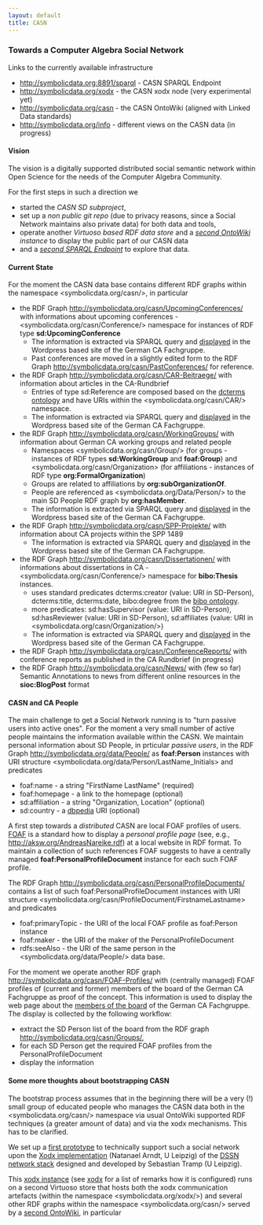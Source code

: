 ```yaml
---
layout: default
title: CASN
---
```


### Towards a Computer Algebra Social Network

Links to the currently available infrastructure

-   <http://symbolicdata.org:8891/sparql> - CASN SPARQL Endpoint
-   <http://symbolicdata.org/xodx> - the CASN xodx node (very experimental yet)
-   <http://symbolicdata.org/casn> - the CASN OntoWiki (aligned with Linked Data standards)
-   <http://symbolicdata.org/info> - different views on the CASN data (in progress)

#### Vision

The vision is a digitally supported distributed social semantic network within Open Science for the needs of the Computer Algebra Community.

For the first steps in such a direction we

-   started the *CASN SD subproject*,
-   set up a *non public git repo* (due to privacy reasons, since a Social Network maintains also private data) for both data and tools,
-   operate another *Virtuoso based RDF data store* and a *[second OntoWiki](http://symbolicdata.org/casn) instance* to display the public part of our CASN data
-   and a *[second SPARQL Endpoint](http://symbolicdata.org:8891/sparql)* to explore that data.

#### Current State

For the moment the CASN data base contains different RDF graphs within the namespace <symbolicdata.org/casn/>, in particular

-   the RDF Graph <http://symbolicdata.org/casn/UpcomingConferences/> with informations about upcoming conferences - <symbolicdata.org/casn/Conference/> namespace for instances of RDF type **sd:UpcomingConference**
    -   The information is extracted via SPARQL query and [displayed](http://www.fachgruppe-computeralgebra.de/tagungsankuendigungen/) in the Wordpress based site of the German CA Fachgruppe.
    -   Past conferences are moved in a slightly edited form to the RDF Graph <http://symbolicdata.org/casn/PastConferences/> for reference.
-   the RDF Graph <http://symbolicdata.org/casn/CAR-Beitraege/> with information about articles in the CA-Rundbrief
    -   Entries of type sd:Reference are composed based on the [dcterms ontology](http://dublincore.org/documents/dcmi-terms/) and have URIs within the <symbolicdata.org/casn/CAR/> namespace.
    -   The information is extracted via SPARQL query and [displayed](http://www.fachgruppe-computeralgebra.de/rundbrief-beitraege/) in the Wordpress based site of the German CA Fachgruppe.
-   the RDF Graph <http://symbolicdata.org/casn/WorkingGroups/> with information about German CA working groups and related people
    -   Namespaces <symbolicdata.org/casn/Group/> (for groups - instances of RDF types **sd:WorkingGroup** and **foaf:Group**) and <symbolicdata.org/casn/Organization> (for affiliations - instances of RDF type **org:FormalOrganization**)
    -   Groups are related to affiliations by **org:subOrganizationOf**.
    -   People are referenced as <symbolicdata.org/Data/Person/> to the main SD People RDF graph by **org:hasMember**.
    -   The information is extracted via SPARQL query and [displayed](http://www.fachgruppe-computeralgebra.de/arbeitsgruppen/) in the Wordpress based site of the German CA Fachgruppe.
-   the RDF Graph <http://symbolicdata.org/casn/SPP-Projekte/> with information about CA projects within the SPP 1489
    -   The information is extracted via SPARQL query and [displayed](http://www.fachgruppe-computeralgebra.de/projekte/) in the Wordpress based site of the German CA Fachgruppe.
-   the RDF Graph <http://symbolicdata.org/casn/Dissertationen/> with informations about dissertations in CA - <symbolicdata.org/casn/Conference/> namespace for **bibo:Thesis** instances.
    -   uses standard predicates dcterms:creator (value: URI in SD-Person), dcterms:title, dcterms:date, bibo:degree from the [bibo ontology](http://bibliontology.com).
    -   more predicates: sd:hasSupervisor (value: URI in SD-Person), sd:hasReviewer (value: URI in SD-Person), sd:affiliates (value: URI in <symbolicdata.org/casn/Organization/>)
    -   The information is extracted via SPARQL query and [displayed](http://www.fachgruppe-computeralgebra.de/dissertationen/) in the Wordpress based site of the German CA Fachgruppe.
-   the RDF Graph <http://symbolicdata.org/casn/ConferenceReports/> with conference reports as published in the CA Rundbrief (in progress)
-   the RDF Graph <http://symbolicdata.org/casn/News/> with (few so far) Semantic Annotations to news from different online resources in the **sioc:BlogPost** format

#### CASN and CA People

The main challenge to get a Social Network running is to "turn passive users into active ones". For the moment a very small number of active people maintains the information available within the CASN. We maintain personal information about SD People, in prticular *passive users*, in the RDF Graph <http://symbolicdata.org/data/People/> as **foaf:Person** instances with URI structure <symbolicdata.org/data/Person/LastName_Initials> and predicates

-   foaf:name - a string "FirstName LastName" (required)
-   foaf:homepage - a link to the homepage (optional)
-   sd:affiliation - a string "Organization, Location" (optional)
-   sd:country - a [dbpedia](http://dbpedia.org) URI (optional)

A first step towards a *distributed* CASN are local FOAF profiles of users. [FOAF](http://www.foaf-project.org/) is a standard how to display a *personal profile page* (see, e.g., <http://aksw.org/AndreasNareike.rdf>) at a local website in RDF format. To maintain a collection of such references FOAF suggests to have a centrally managed **foaf:PersonalProfileDocument** instance for each such FOAF profile.

The RDF Graph <http://symbolicdata.org/casn/PersonalProfileDocuments/> contains a list of such foaf:PersonalProfileDocument instances with URI structure <symbolicdata.org/casn/ProfileDocument/FirstnameLastname> and predicates

-   foaf:primaryTopic - the URI of the local FOAF profile as foaf:Person instance
-   foaf:maker - the URI of the maker of the PersonalProfileDocument
-   rdfs:seeAlso - the URI of the same person in the <symbolicdata.org/data/People/> data base.

For the moment we operate another RDF graph <http://symbolicdata.org/casn/FOAF-Profiles/> with (centrally managed) FOAF profiles of (current and former) members of the board of the German CA Fachgruppe as proof of the concept. This information is used to display the web page about the [members of the board](http://www.fachgruppe-computeralgebra.de/fachgruppenleitung/) of the German CA Fachgruppe. The display is collected by the following workflow:

-   extract the SD Person list of the board from the RDF graph <http://symbolicdata.org/casn/Groups/>,
-   for each SD Person get the required FOAF profiles from the PersonalProfileDocument
-   display the information

#### Some more thoughts about bootstrapping CASN

The bootstrap process assumes that in the beginning there will be a very (!) small group of educated people who manages the CASN data both in the <symbolicdata.org/casn/> namespace via usual OntoWiki supported RDF techniques (a greater amount of data) and via the xodx mechanisms. This has to be clarified.

We set up a [first prototype](http://symbolicdata.org/xodx) to technically support such a social network upon the [Xodx implementation](http://aksw.org/Projects/Xodx.html) (Natanael Arndt, U Leipzig) of the [DSSN network stack](http://aksw.org/Projects/DSSN.html) designed and developed by Sebastian Tramp (U Leipzig).

This [xodx instance](http://symbolicdata.org/xodx) (see [xodx](xodx "wikilink") for a list of remarks how it is configured) runs on a second Virtuoso store that hosts both the xodx communication artefacts (within the namespace <symbolicdata.org/xodx/>) and several other RDF graphs within the namespace <symbolicdata.org/casn/> served by a [second OntoWiki](http://symbolicdata.org/casn), in particular
